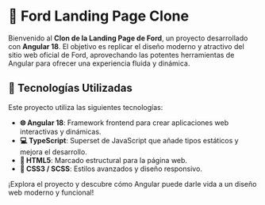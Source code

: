 # 🚗 Ford Landing Page Clone

Bienvenido al **Clon de la Landing Page de Ford**, un proyecto desarrollado con **Angular 18**. El objetivo es replicar el diseño moderno y atractivo del sitio web oficial de Ford, aprovechando las potentes herramientas de Angular para ofrecer una experiencia fluida y dinámica. 

## 🚀 Tecnologías Utilizadas

Este proyecto utiliza las siguientes tecnologías:

- **🌐 Angular 18**: Framework frontend para crear aplicaciones web interactivas y dinámicas.
- **💻 TypeScript**: Superset de JavaScript que añade tipos estáticos y mejora el desarrollo.
- **📄 HTML5**: Marcado estructural para la página web.
- **🎨 CSS3 / SCSS**: Estilos avanzados y diseño responsivo.


¡Explora el proyecto y descubre cómo Angular puede darle vida a un diseño web moderno y funcional!
